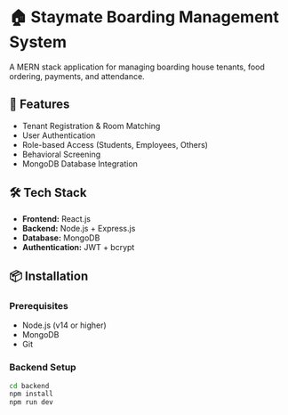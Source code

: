 # 🏠 Staymate Boarding Management System

A MERN stack application for managing boarding house tenants, food ordering, payments, and attendance.

## 🚀 Features
- Tenant Registration & Room Matching
- User Authentication
- Role-based Access (Students, Employees, Others)
- Behavioral Screening
- MongoDB Database Integration

## 🛠️ Tech Stack
- **Frontend:** React.js
- **Backend:** Node.js + Express.js
- **Database:** MongoDB
- **Authentication:** JWT + bcrypt

## 📦 Installation

### Prerequisites
- Node.js (v14 or higher)
- MongoDB
- Git

### Backend Setup
```bash
cd backend
npm install
npm run dev